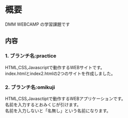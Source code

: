 # 概要
DMM WEBCAMP の学習課題です
## 内容
### 1. ブランチ名:practice
HTML,CSS,Javascriptで動作するWEBサイトです。<br>
index.htmlとindex2.htmlの2つのサイトを作成しました。
### 2. ブランチ名:omikuji
HTML,CSS,Javasctiptで動作するWEBアプリケーションです。<br>
名前を入力するとおみくじが引けます。<br>
名前を入力しないと「名無し」という名前になります。
